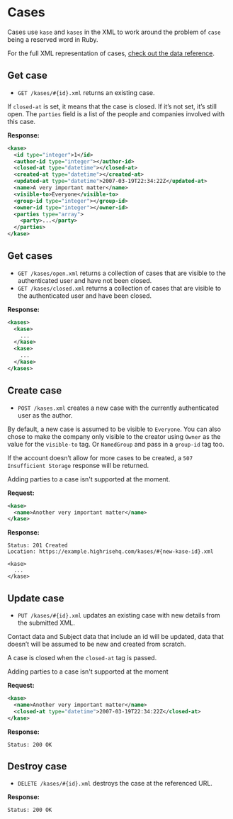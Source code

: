 Cases
=====

Cases use `kase` and `kases` in the XML to work around the problem of `case` being a reserved word in Ruby.

For the full XML representation of cases, [check out the data reference](https://github.com/37signals/highrise-api/blob/master/sections/data_reference.md#case).


Get case
--------

* `GET /kases/#{id}.xml` returns an existing case.

If `closed-at` is set, it means that the case is closed. If it’s not set, it’s still open. The `parties` field is a list of the people and companies involved with this case.

**Response:**

``` xml
<kase>
  <id type="integer">1</id>
  <author-id type="integer"></author-id>
  <closed-at type="datetime"></closed-at>
  <created-at type="datetime"></created-at>
  <updated-at type="datetime">2007-03-19T22:34:22Z</updated-at>
  <name>A very important matter</name>
  <visible-to>Everyone</visible-to>
  <group-id type="integer"></group-id>
  <owner-id type="integer"></owner-id>
  <parties type="array">
    <party>...</party>
  </parties>
</kase>
```


Get cases
---------

* `GET /kases/open.xml` returns a collection of cases that are visible to the authenticated user and have not been closed.
* `GET /kases/closed.xml` returns a collection of cases that are visible to the authenticated user and have been closed.

**Response:**

``` xml
<kases>
  <kase>
    ...
  </kase>
  <kase>
    ...
  </kase>
</kases>
```


Create case
-----------

* `POST /kases.xml` creates a new case with the currently authenticated user as the author.

By default, a new case is assumed to be visible to `Everyone`. You can also chose to make the company only visible to the creator using `Owner` as the value for the `visible-to` tag. Or `NamedGroup` and pass in a `group-id` tag too.

If the account doesn’t allow for more cases to be created, a `507 Insufficient Storage` response will be returned.

Adding parties to a case isn't supported at the moment.

**Request:**

``` xml
<kase>
  <name>Another very important matter</name>
</kase>
```

**Response:**

    Status: 201 Created
    Location: https://example.highrisehq.com/kases/#{new-kase-id}.xml

    <kase>
      ...
    </kase>


Update case
-----------

* `PUT /kases/#{id}.xml` updates an existing case with new details from the submitted XML.

Contact data and Subject data that include an id will be updated, data that doesn’t will be assumed to be new and created from scratch.

A case is closed when the `closed-at` tag is passed.

Adding parties to a case isn't supported at the moment

**Request:**

``` xml
<kase>
  <name>Another very important matter</name>
  <closed-at type="datetime">2007-03-19T22:34:22Z</closed-at>
</kase>
```

**Response:**

    Status: 200 OK


Destroy case
------------

* `DELETE /kases/#{id}.xml` destroys the case at the referenced URL.

**Response:**

    Status: 200 OK
